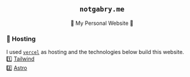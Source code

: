 <div align="center">

## `notgabry.me`

🍿 My Personal Website 🍪

</div>

### 🎯 Hosting

I used [`vercel`](https://vercel.com) as hosting and the technologies below build this website.  
1️⃣ [Tailwind](https://tailwindcss.com/)  
2️⃣ [Astro](https://astro.build)
